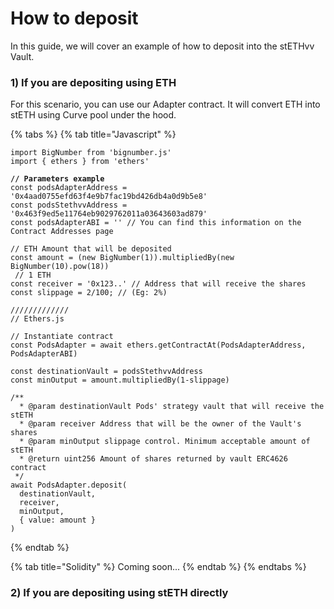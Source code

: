 # How to deposit

In this guide, we will cover an example of how to deposit into the stETHvv Vault.&#x20;

### 1) If you are depositing using ETH

For this scenario, you can use our Adapter contract. It will convert ETH into stETH using Curve pool under the hood.&#x20;

{% tabs %}
{% tab title="Javascript" %}
<pre class="language-javascript"><code class="lang-javascript">import BigNumber from 'bignumber.js'
import { ethers } from 'ethers'

<strong>// Parameters example
</strong>const podsAdapterAddress = '0x4aad0755efd63f4e9b7fac19bd426db4a0d9b5e8'
const podsStethvvAddress = '0x463f9ed5e11764eb9029762011a03643603ad879'
const podsAdapterABI = '' // You can find this information on the Contract Addresses page

// ETH Amount that will be deposited
const amount = (new BigNumber(1)).multipliedBy(new BigNumber(10).pow(18))
 // 1 ETH
const receiver = '0x123..' // Address that will receive the shares
const slippage = 2/100; // (Eg: 2%)

/////////////
// Ethers.js

// Instantiate contract
const PodsAdapter = await ethers.getContractAt(PodsAdapterAddress, PodsAdapterABI)

const destinationVault = podsStethvvAddress
const minOutput = amount.multipliedBy(1-slippage)

/**
  * @param destinationVault Pods' strategy vault that will receive the stETH
  * @param receiver Address that will be the owner of the Vault's shares
  * @param minOutput slippage control. Minimum acceptable amount of stETH
  * @return uint256 Amount of shares returned by vault ERC4626 contract
 */
await PodsAdapter.deposit(
  destinationVault, 
  receiver, 
  minOutput, 
  { value: amount }
)
</code></pre>
{% endtab %}

{% tab title="Solidity" %}
Coming soon...
{% endtab %}
{% endtabs %}



### 2) If you are depositing using stETH directly
